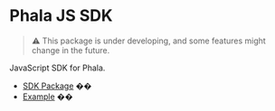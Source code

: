 # Phala JS SDK

> ⚠️ This package is under developing, and some features might change in the future.

JavaScript SDK for Phala.

- [SDK Package](packages/sdk) ��
- [Example](packages/example) ��
